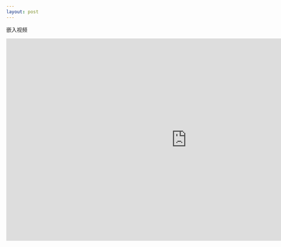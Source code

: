 ```yaml
---
layout: post
---
```


嵌入视频

<iframe width="960" height="540" src="https://www.youtube.com/embed/Pkh8UtuejGw" frameborder="0" allowfullscreen></iframe>

